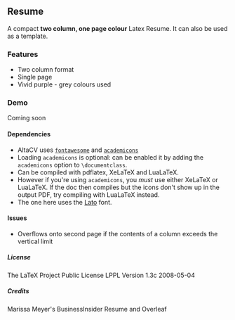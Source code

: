 ## Resume

A compact **two column, one page colour** Latex Resume. It can also be used as a template. 

### Features

* Two column format
* Single page 
* Vivid purple - grey colours used

### Demo

Coming soon

#### Dependencies
* AltaCV uses [`fontawesome`](http://www.ctan.org/pkg/fontawesome) and [`academicons`](http://www.ctan.org/pkg/academicons)
* Loading `academicons` is optional: can be enabled it by adding the `academicons` option to `\documentclass`.
* Can be compiled with pdflatex, XeLaTeX and LuaLaTeX.
* However if you're using `academicons`, you _must_ use either XeLaTeX or LuaLaTeX. If the doc then compiles but the icons don't show up in the output PDF, try compiling with LuaLaTeX instead.
* The one here uses the [Lato](http://www.latofonts.com/lato-free-fonts/) font.

#### Issues
* Overflows onto second page if the contents of a column exceeds the vertical limit

##### License 

The LaTeX Project Public License
LPPL Version 1.3c 2008-05-04

##### Credits
 Marissa Meyer's BusinessInsider Resume and Overleaf


